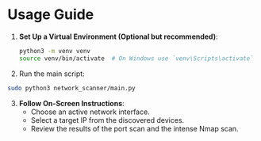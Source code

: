 # Usage Guide


   
1. **Set Up a Virtual Environment (Optional but recommended)**:
   ```bash
   python3 -m venv venv
   source venv/bin/activate  # On Windows use `venv\Scripts\activate`
   ```

2. Run the main script:
```bash
sudo python3 network_scanner/main.py
```

3. **Follow On-Screen Instructions**: 
   - Choose an active network interface.
   - Select a target IP from the discovered devices.
   - Review the results of the port scan and the intense Nmap scan.